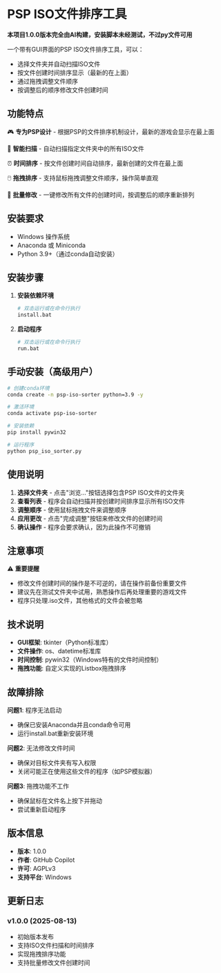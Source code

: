 # PSP ISO文件排序工具

**本项目1.0.0版本完全由AI构建，安装脚本未经测试，不过py文件可用**

一个带有GUI界面的PSP ISO文件排序工具，可以：
- 选择文件夹并自动扫描ISO文件
- 按文件创建时间排序显示（最新的在上面）
- 通过拖拽调整文件顺序
- 按调整后的顺序修改文件创建时间

## 功能特点

🎮 **专为PSP设计** - 根据PSP的文件排序机制设计，最新的游戏会显示在最上面

📁 **智能扫描** - 自动扫描指定文件夹中的所有ISO文件

⏰ **时间排序** - 按文件创建时间自动排序，最新创建的文件在最上面

🖱️ **拖拽排序** - 支持鼠标拖拽调整文件顺序，操作简单直观

🔧 **批量修改** - 一键修改所有文件的创建时间，按调整后的顺序重新排列

## 安装要求

- Windows 操作系统
- Anaconda 或 Miniconda
- Python 3.9+（通过conda自动安装）

## 安装步骤

1. **安装依赖环境**
   ```bash
   # 双击运行或在命令行执行
   install.bat
   ```

2. **启动程序**
   ```bash
   # 双击运行或在命令行执行
   run.bat
   ```

## 手动安装（高级用户）

```bash
# 创建conda环境
conda create -n psp-iso-sorter python=3.9 -y

# 激活环境
conda activate psp-iso-sorter

# 安装依赖
pip install pywin32

# 运行程序
python psp_iso_sorter.py
```

## 使用说明

1. **选择文件夹** - 点击"浏览..."按钮选择包含PSP ISO文件的文件夹
2. **查看列表** - 程序会自动扫描并按创建时间排序显示所有ISO文件
3. **调整顺序** - 使用鼠标拖拽文件来调整顺序
4. **应用更改** - 点击"完成调整"按钮来修改文件的创建时间
5. **确认操作** - 程序会要求确认，因为此操作不可撤销

## 注意事项

⚠️ **重要提醒**
- 修改文件创建时间的操作是不可逆的，请在操作前备份重要文件
- 建议先在测试文件夹中试用，熟悉操作后再处理重要的游戏文件
- 程序只处理.iso文件，其他格式的文件会被忽略

## 技术说明

- **GUI框架**: tkinter（Python标准库）
- **文件操作**: os、datetime标准库
- **时间控制**: pywin32（Windows特有的文件时间控制）
- **拖拽功能**: 自定义实现的Listbox拖拽排序

## 故障排除

**问题1**: 程序无法启动
- 确保已安装Anaconda并且conda命令可用
- 运行install.bat重新安装环境

**问题2**: 无法修改文件时间
- 确保对目标文件夹有写入权限
- 关闭可能正在使用这些文件的程序（如PSP模拟器）

**问题3**: 拖拽功能不工作
- 确保鼠标在文件名上按下并拖动
- 尝试重新启动程序

## 版本信息

- **版本**: 1.0.0
- **作者**: GitHub Copilot
- **许可**: AGPLv3
- **支持平台**: Windows

## 更新日志

### v1.0.0 (2025-08-13)
- 初始版本发布
- 支持ISO文件扫描和时间排序
- 实现拖拽排序功能
- 支持批量修改文件创建时间
